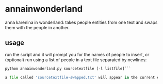 annainwonderland
================

anna karenina in wonderland: takes people entities from one text and swaps them with the people in another.

## usage

run the script and it will prompt you for the names of people to insert, or (optional) run using a list of people in a text file separated by newlines:

```py
python annainwonderland.py sourcetextfile [-l listfile]```

a file called 'sourcetextfile-swapped.txt' will appear in the current directory with your new people inserted.
